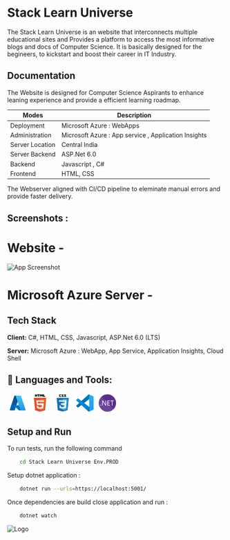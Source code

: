 
# Stack Learn Universe

The Stack Learn Universe is an website that interconnects multiple educational sites and
Provides a platform to access the most informative blogs and docs of Computer Science. It is basically designed for the begineers, to kickstart and boost their career
in IT Industry.



## Documentation
The Website is designed for Computer Science Aspirants to enhance leaning experience and provide a efficient learning roadmap.


| Modes         | Description                                                         |
| ----------------- | ------------------------------------------------------------------ |
|Deployment | Microsoft Azure : WebApps|
|Administration | Microsoft Azure : App service , Application Insights |
|Server Location|Central India|
| Server Backend | ASP.Net 6.0 |
| Backend | Javascript , C# |
|Frontend|HTML, CSS|

The Webserver aligned with CI/CD pipeline to eleminate manual errors and provide faster delivery.




## Screenshots :
# Website -

![App Screenshot](<img src = "res/WebImage.png"/>)

# Microsoft Azure Server -


## Tech Stack

**Client:** C#, HTML, CSS, Javascript, ASP.Net 6.0 (LTS)

**Server:** Microsoft Azure : WebApp, App Service, Application Insights, Cloud Shell 


## 🧰 Languages and Tools:
<p align="left" >
<img src="https://raw.githubusercontent.com/github/explore/80688e429a7d4ef2fca1e82350fe8e3517d3494d/topics/azure/azure.png" alt="VS Code" height="40" style="vertical-align:top; margin:4px">
<img src="https://raw.githubusercontent.com/github/explore/80688e429a7d4ef2fca1e82350fe8e3517d3494d/topics/html/html.png" alt="Python" height="40" style="vertical-align:top; margin:4px">
<img src="https://raw.githubusercontent.com/github/explore/80688e429a7d4ef2fca1e82350fe8e3517d3494d/topics/css/css.png" alt="Javascript" height="40" style="vertical-align:top; margin:4px">
<img src="https://raw.githubusercontent.com/github/explore/80688e429a7d4ef2fca1e82350fe8e3517d3494d/topics/visual-studio-code/visual-studio-code.png" alt="VS Code" height="40" style="vertical-align:top; margin:4px">
<img src="https://raw.githubusercontent.com/github/explore/80688e429a7d4ef2fca1e82350fe8e3517d3494d/topics/dotnet/dotnet.png" alt="dotnet" height="40" style="vertical-align:top; margin:4px">


## Setup and Run

To run tests, run the following command

```bash
    cd Stack Learn Universe Env.PROD
```
Setup dotnet application : 
```bash
    dotnet run --urls=https://localhost:5001/
```
Once dependencies are build close application and run :

```bash
    dotnet watch
```

![Logo](https://logos-world.net/wp-content/uploads/2021/05/Azure-New-Logo.png)

